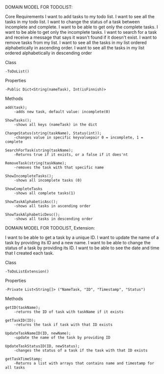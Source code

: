 DOMAIN MODEL FOR TODOLIST:

Core Requirements
I want to add tasks to my todo list.
I want to see all the tasks in my todo list.
I want to change the status of a task between incomplete and complete.
I want to be able to get only the complete tasks.
I want to be able to get only the incomplete tasks.
I want to search for a task and receive a message that says it wasn't found if it doesn't exist.
I want to remove tasks from my list.
I want to see all the tasks in my list ordered alphabetically in ascending order.
I want to see all the tasks in my list ordered alphabetically in descending order

Class

	-ToDoList()

Properties

	-Public Dict<String(nameTask), Int(isFinnish)>

Methods

	add(task);
		-adds new task, default value: incomplete(0)

	ShowTasks();
		-shows all keys (nameTask) in the dict

	ChangeStatus(string(taskName), Status(int));
		-changes value in specific keyvaluepair 0 = incomplete, 1 = complete
	
	SearchForTask(string(taskName);
		-Returns true if it exists, or a false if it does'nt 

	RemoveTask(string(taskName);
		-removes the task with that specific name

	ShowIncompleteTasks();
		-shows all incomplete tasks (0)

	ShowCompleteTasks
		-shows all complete tasks(1)

	ShowTaskAlphabeticAsc();
		-shows all tasks in ascending order

	ShowTaskAlphabeticDesc();
		-shows all tasks in descending order


DOMAIN MODEL FOR TODOLIST, Extension:

I want to be able to get a task by a unique ID.
I want to update the name of a task by providing its ID and a new name.
I want to be able to change the status of a task by providing its ID.
I want to be able to see the date and time that I created each task.

Class

	-ToDoListExtension()

Properties

	-Private List<String[]> ("NameTask, "ID", "Timestamp", "Status")

Methods
	
	getID(taskName);
		-returns the ID of task with taskName if it exists

	getTaskID(ID);
		-returns the task if task with that ID exists

	UpdateTaskNameID(ID, newName);
		-update the name of the task by providing ID

	UpdateTaskStatusID(ID, newStatus);
		-changes the status of a task if the task with that ID exists
	
	getTaskTimeStamp;
		-Returns a list with arrays that contains name and timestamp for all tasks